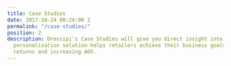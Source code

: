 ```yaml
---
title: Case Studies
date: 2017-10-24 08:24:00 Z
permalink: "/case-studies/"
position: 2
description: Dressipi's Case Studies will give you direct insight into how our fashion
  personalisation solution helps retailers achieve their business goals such as reducing
  returns and increasing AOV.
---
```


